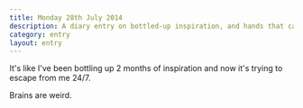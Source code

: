 ```yaml
---
title: Monday 28th July 2014
description: A diary entry on bottled-up inspiration, and hands that can't keep up with my brain
category: entry
layout: entry
---
```


It's like I've been bottling up 2 months of inspiration and now it's trying to escape from me 24/7.

Brains are weird.
